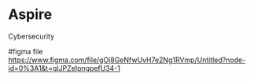 # Aspire
Cybersecurity

#figma file
https://www.figma.com/file/gOj8GeNfwUvH7e2Ng1RVmp/Untitled?node-id=0%3A1&t=gIJPZeIpngpefU34-1
